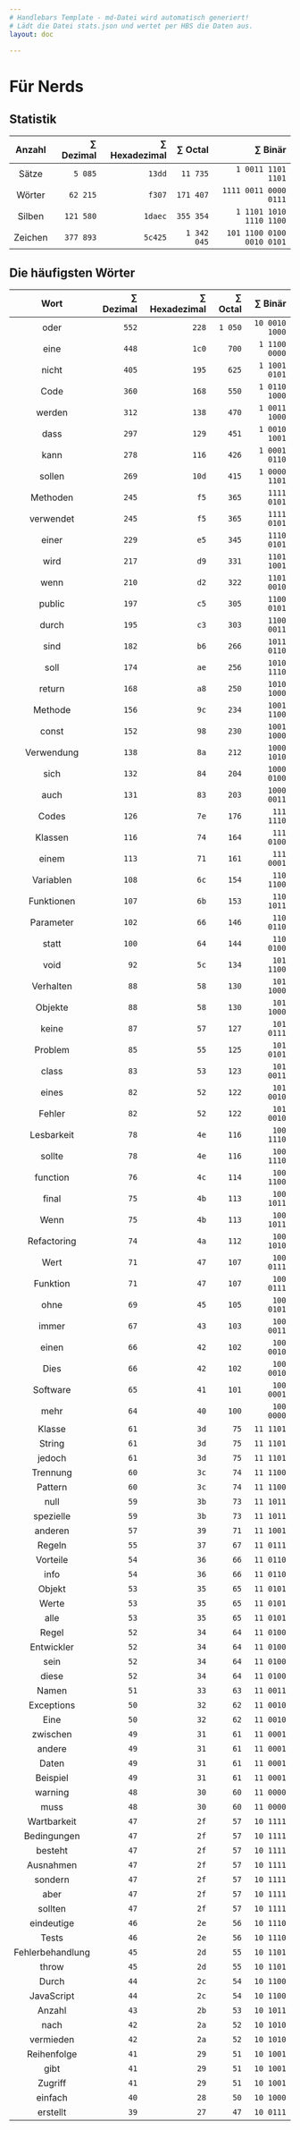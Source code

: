 ```yaml
---
# Handlebars Template - md-Datei wird automatisch generiert!
# Lädt die Datei stats.json und wertet per HBS die Daten aus.
layout: doc

---
```


# Für Nerds

## Statistik

| Anzahl | ∑ Dezimal | ∑ Hexadezimal | ∑ Octal | ∑ Binär |
|:------:|------:|------:|------:|------:|
| Sätze | `5 085` | `13dd` | `11 735` | `1 0011 1101 1101` |
| Wörter | `62 215` | `f307` | `171 407` | `1111 0011 0000 0111` |
| Silben | `121 580` | `1daec` | `355 354` | `1 1101 1010 1110 1100` |
| Zeichen | `377 893` | `5c425` | `1 342 045` | `101 1100 0100 0010 0101` |

## Die häufigsten Wörter

| Wort | ∑ Dezimal | ∑ Hexadezimal | ∑ Octal | ∑ Binär |
|:----:|--------:|---------------:|---------:|---------:|
| oder | `552` | `228` | `1 050` | `10 0010 1000` |
| eine | `448` | `1c0` | `700` | `1 1100 0000` |
| nicht | `405` | `195` | `625` | `1 1001 0101` |
| Code | `360` | `168` | `550` | `1 0110 1000` |
| werden | `312` | `138` | `470` | `1 0011 1000` |
| dass | `297` | `129` | `451` | `1 0010 1001` |
| kann | `278` | `116` | `426` | `1 0001 0110` |
| sollen | `269` | `10d` | `415` | `1 0000 1101` |
| Methoden | `245` | `f5` | `365` | `1111 0101` |
| verwendet | `245` | `f5` | `365` | `1111 0101` |
| einer | `229` | `e5` | `345` | `1110 0101` |
| wird | `217` | `d9` | `331` | `1101 1001` |
| wenn | `210` | `d2` | `322` | `1101 0010` |
| public | `197` | `c5` | `305` | `1100 0101` |
| durch | `195` | `c3` | `303` | `1100 0011` |
| sind | `182` | `b6` | `266` | `1011 0110` |
| soll | `174` | `ae` | `256` | `1010 1110` |
| return | `168` | `a8` | `250` | `1010 1000` |
| Methode | `156` | `9c` | `234` | `1001 1100` |
| const | `152` | `98` | `230` | `1001 1000` |
| Verwendung | `138` | `8a` | `212` | `1000 1010` |
| sich | `132` | `84` | `204` | `1000 0100` |
| auch | `131` | `83` | `203` | `1000 0011` |
| Codes | `126` | `7e` | `176` | `111 1110` |
| Klassen | `116` | `74` | `164` | `111 0100` |
| einem | `113` | `71` | `161` | `111 0001` |
| Variablen | `108` | `6c` | `154` | `110 1100` |
| Funktionen | `107` | `6b` | `153` | `110 1011` |
| Parameter | `102` | `66` | `146` | `110 0110` |
| statt | `100` | `64` | `144` | `110 0100` |
| void | `92` | `5c` | `134` | `101 1100` |
| Verhalten | `88` | `58` | `130` | `101 1000` |
| Objekte | `88` | `58` | `130` | `101 1000` |
| keine | `87` | `57` | `127` | `101 0111` |
| Problem | `85` | `55` | `125` | `101 0101` |
| class | `83` | `53` | `123` | `101 0011` |
| eines | `82` | `52` | `122` | `101 0010` |
| Fehler | `82` | `52` | `122` | `101 0010` |
| Lesbarkeit | `78` | `4e` | `116` | `100 1110` |
| sollte | `78` | `4e` | `116` | `100 1110` |
| function | `76` | `4c` | `114` | `100 1100` |
| final | `75` | `4b` | `113` | `100 1011` |
| Wenn | `75` | `4b` | `113` | `100 1011` |
| Refactoring | `74` | `4a` | `112` | `100 1010` |
| Wert | `71` | `47` | `107` | `100 0111` |
| Funktion | `71` | `47` | `107` | `100 0111` |
| ohne | `69` | `45` | `105` | `100 0101` |
| immer | `67` | `43` | `103` | `100 0011` |
| einen | `66` | `42` | `102` | `100 0010` |
| Dies | `66` | `42` | `102` | `100 0010` |
| Software | `65` | `41` | `101` | `100 0001` |
| mehr | `64` | `40` | `100` | `100 0000` |
| Klasse | `61` | `3d` | `75` | `11 1101` |
| String | `61` | `3d` | `75` | `11 1101` |
| jedoch | `61` | `3d` | `75` | `11 1101` |
| Trennung | `60` | `3c` | `74` | `11 1100` |
| Pattern | `60` | `3c` | `74` | `11 1100` |
| null | `59` | `3b` | `73` | `11 1011` |
| spezielle | `59` | `3b` | `73` | `11 1011` |
| anderen | `57` | `39` | `71` | `11 1001` |
| Regeln | `55` | `37` | `67` | `11 0111` |
| Vorteile | `54` | `36` | `66` | `11 0110` |
| info | `54` | `36` | `66` | `11 0110` |
| Objekt | `53` | `35` | `65` | `11 0101` |
| Werte | `53` | `35` | `65` | `11 0101` |
| alle | `53` | `35` | `65` | `11 0101` |
| Regel | `52` | `34` | `64` | `11 0100` |
| Entwickler | `52` | `34` | `64` | `11 0100` |
| sein | `52` | `34` | `64` | `11 0100` |
| diese | `52` | `34` | `64` | `11 0100` |
| Namen | `51` | `33` | `63` | `11 0011` |
| Exceptions | `50` | `32` | `62` | `11 0010` |
| Eine | `50` | `32` | `62` | `11 0010` |
| zwischen | `49` | `31` | `61` | `11 0001` |
| andere | `49` | `31` | `61` | `11 0001` |
| Daten | `49` | `31` | `61` | `11 0001` |
| Beispiel | `49` | `31` | `61` | `11 0001` |
| warning | `48` | `30` | `60` | `11 0000` |
| muss | `48` | `30` | `60` | `11 0000` |
| Wartbarkeit | `47` | `2f` | `57` | `10 1111` |
| Bedingungen | `47` | `2f` | `57` | `10 1111` |
| besteht | `47` | `2f` | `57` | `10 1111` |
| Ausnahmen | `47` | `2f` | `57` | `10 1111` |
| sondern | `47` | `2f` | `57` | `10 1111` |
| aber | `47` | `2f` | `57` | `10 1111` |
| sollten | `47` | `2f` | `57` | `10 1111` |
| eindeutige | `46` | `2e` | `56` | `10 1110` |
| Tests | `46` | `2e` | `56` | `10 1110` |
| Fehlerbehandlung | `45` | `2d` | `55` | `10 1101` |
| throw | `45` | `2d` | `55` | `10 1101` |
| Durch | `44` | `2c` | `54` | `10 1100` |
| JavaScript | `44` | `2c` | `54` | `10 1100` |
| Anzahl | `43` | `2b` | `53` | `10 1011` |
| nach | `42` | `2a` | `52` | `10 1010` |
| vermieden | `42` | `2a` | `52` | `10 1010` |
| Reihenfolge | `41` | `29` | `51` | `10 1001` |
| gibt | `41` | `29` | `51` | `10 1001` |
| Zugriff | `41` | `29` | `51` | `10 1001` |
| einfach | `40` | `28` | `50` | `10 1000` |
| erstellt | `39` | `27` | `47` | `10 0111` |
